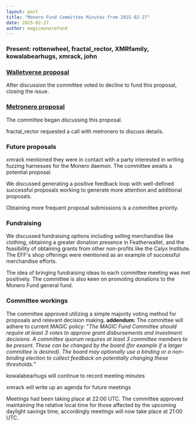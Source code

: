 ```yaml
---
layout: post
title: "Monero Fund Committee Minutes from 2025-02-27"
date: 2025-02-27
author: magicmonerofund
---
```


### Present: rottenwheel, fractal_rector, XMRfamily, kowalabearhugs, xmrack, john

### [Walletverse proposal](https://github.com/MAGICGrants/Monero-Fund/issues/40)

After discussion the committee voted to decline to fund this proposal, closing the issue.

### [Metronero proposal](https://github.com/MAGICGrants/Monero-Fund/issues/41)

The committee began discussing this proposal. 

fractal_rector requested a call with metronero to discuss details.

### Future proposals

xmrack mentioned they were in contact with a party interested in writing fuzzing harnesses for the Monero daemon. The committee awaits a potential proposal.

We discussed generating a positive feedback loop with well-defined successful proposals working to generate more attention and additional proposals. 

Obtaining more frequent proposal submissions is a committee priority. 

### Fundraising 

We discussed fundraising options including selling merchandise like clothing, obtaining a greater donation presence in Featherwallet, and the feasibility of obtaining grants from other non-profits like the Calyx Institute. The EFF's shop offerings were mentioned as an example of successful merchandise efforts. 

The idea of bringing fundraising ideas to each committee meeting was met positively. The committee is also keen on promoting donations to the Monero Fund general fund.

### Committee workings

The committee approved utilizing a simple majority voting method for proposals and relevant decision making. **addendum:** The committee will adhere to current MAGIC policy:
"*The MAGIC Fund Committee should require at least 3 votes to approve grant disbursements and investment decisions. A committee quorum requires at least 3 committee members to be present. These can be changed by the board (for example if a larger committee is desired). The board may optionally use a binding or a non-binding election to collect feedback on potentially changing these thresholds.*"

kowalabearhugs will continue to record meeting minutes

xmrack will write up an agenda for future meetings

Meetings had been taking place at 22:00 UTC. The committee approved maintaining the relative local time for those affected by the upcoming daylight savings time, accordingly meetings will now take place at 21:00 UTC.